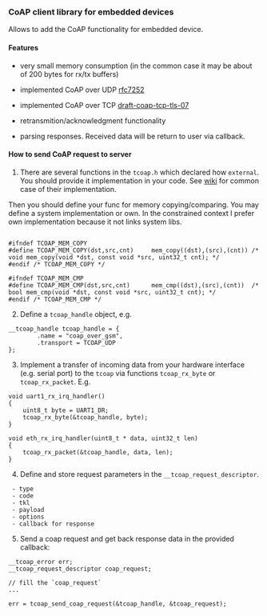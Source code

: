 ### CoAP client library for embedded devices

Allows to add the CoAP functionality for embedded device.

#### Features

- very small memory consumption (in the common case it may be about of 200 bytes for rx/tx buffers)

- implemented CoAP over UDP [rfc7252](https://tools.ietf.org/html/rfc7252)

- implemented CoAP over TCP [draft-coap-tcp-tls-07](https://tools.ietf.org/html/draft-ietf-core-coap-tcp-tls-07)

- retransmition/acknowledgment functionality

- parsing responses. Received data will be return to user via callback.


#### How to send CoAP request to server

1) There are several functions in the `tcoap.h` which declared how `external`. You should provide it implementation in your code.
See [wiki](https://github.com/Mozilla9/tiny-coap/wiki) for common case of their implementation.

Then you should define your func for memory copying/comparing. You may define  a system implementation or own. In the constrained context I prefer own implementation because it not links system libs.

```

#ifndef TCOAP_MEM_COPY
#define TCOAP_MEM_COPY(dst,src,cnt)     mem_copy((dst),(src),(cnt)) /* void mem_copy(void *dst, const void *src, uint32_t cnt); */
#endif /* TCOAP_MEM_COPY */

#ifndef TCOAP_MEM_CMP
#define TCOAP_MEM_CMP(dst,src,cnt)      mem_cmp((dst),(src),(cnt))  /* bool mem_cmp(void *dst, const void *src, uint32_t cnt); */
#endif /* TCOAP_MEM_CMP */

```


2) Define a `tcoap_handle` object, e.g.

```
__tcoap_handle tcoap_handle = {
        .name = "coap_over_gsm",
        .transport = TCOAP_UDP
};

```


3) Implement a transfer of incoming data from your hardware interface (e.g. serial port) to the `tcoap` via functions `tcoap_rx_byte` or `tcoap_rx_packet`. E.g.

```
void uart1_rx_irq_handler()
{
    uint8_t byte = UART1_DR;    
    tcoap_rx_byte(&tcoap_handle, byte);
}

void eth_rx_irq_handler(uint8_t * data, uint32_t len)
{
    tcoap_rx_packet(&tcoap_handle, data, len);
}

```


4) Define and store request parameters in the `__tcoap_request_descriptor`.

```
 - type
 - code
 - tkl
 - payload
 - options
 - callback for response

```

5) Send a coap request and get back response data in the provided callback:

```
__tcoap_error err;
__tcoap_request_descriptor coap_request;

// fill the `coap_request`
...

err = tcoap_send_coap_request(&tcoap_handle, &tcoap_request);

```
